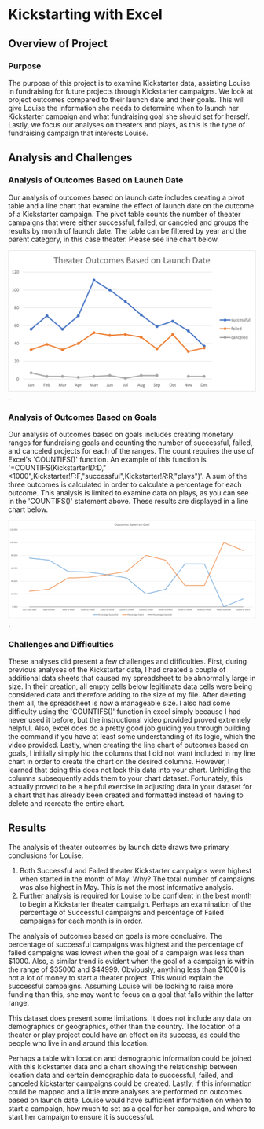 # Kickstarting with Excel
## Overview of Project
### Purpose
The purpose of this project is to examine Kickstarter data, assisting Louise in fundraising for future projects through Kickstarter campaigns. We look at project outcomes compared to their launch date and their goals. This will give Louise the information she needs to determine when to launch her Kickstarter campaign and what fundraising goal she should set for herself. Lastly, we focus our analyses on theaters and plays, as this is the type of fundraising campaign that interests Louise.
## Analysis and Challenges
### Analysis of Outcomes Based on Launch Date
Our analysis of outcomes based on launch date includes creating a pivot table and a line chart that examine the effect of launch date on the outcome of a Kickstarter campaign. The pivot table counts the number of theater campaigns that were either successful, failed, or canceled and groups the results by month of launch date. The table can be filtered by year and the parent category, in this case theater. Please see line chart below. 

![Please follow link](https://github.com/JeremyKRay/kickstarter-analysis/blob/2fc6842dfcbe0416a5ef6afc640d601199e9daf9/Theater_Outcomes_vs_Launch.png).

### Analysis of Outcomes Based on Goals
Our analysis of outcomes based on goals includes creating monetary ranges for fundraising goals and counting the number of successful, failed, and canceled projects for each of the ranges. The count requires the use of Excel's 'COUNTIFS()' function. An example of this function is '=COUNTIFS(Kickstarter!$D:$D,"<1000",Kickstarter!$F:$F,"successful",Kickstarter!$R:$R,"plays")'. A sum of the three outcomes is calculated in order to calculate a percentage for each outcome. This analysis is limited to examine data on plays, as you can see in the 'COUNTIFS()' statement above. These results are displayed in a line chart below.  

![Please follow link](https://github.com/JeremyKRay/kickstarter-analysis/blob/2fc6842dfcbe0416a5ef6afc640d601199e9daf9/Outcomes_vs_Goals.png).

### Challenges and Difficulties
These analyses did present a few challenges and difficulties. First, during previous analyses of the Kickstarter data, I had created a couple of additional data sheets that caused my spreadsheet to be abnormally large in size. In their creation, all empty cells below legitimate data cells were being considered data and therefore adding to the size of my file. After deleting them all, the spreadsheet is now a manageable size. I also had some difficulty using the 'COUNTIFS()' function in excel simply because I had never used it before, but the instructional video provided proved extremely helpful. Also, excel does do a pretty good job guiding you through building the command if you have at least some understanding of its logic, which the video provided. Lastly, when creating the line chart of outcomes based on goals, I initially simply hid the columns that I did not want included in my line chart in order to create the chart on the desired columns. However, I learned that doing this does not lock this data into your chart. Unhiding the columns subsequently adds them to your chart dataset. Fortunately, this actually proved to be a helpful exercise in adjusting data in your dataset for a chart that has already been created and formatted instead of having to delete and recreate the entire chart.
## Results
The analysis of theater outcomes by launch date draws two primary conclusions for Louise. 
1. Both Successful and Failed theater Kickstarter campaigns were highest when started in the month of May. Why? The total number of campaigns was also highest in May. This is not the most informative analysis.
2. Further analysis is required for Louise to be confident in the best month to begin a Kickstarter theater campaign. Perhaps an examination of the percentage of Successful campaigns and percentage of Failed campaigns for each month is in order. 

The analysis of outcomes based on goals is more conclusive. The percentage of successful campaigns was highest and the percentage of failed campaigns was lowest when the goal of a campaign was less than $1000. Also, a similar trend is evident when the goal of a campaign is within the range of $35000 and $44999. Obviously, anything less than $1000 is not a lot of money to start a theater project. This would explain the successful campaigns. Assuming Louise will be looking to raise more funding than this, she may want to focus on a goal that falls within the latter range.  

This dataset does present some limitations. It does not include any data on demographics or geographics, other than the country. The location of a theater or play project could have an effect on its success, as could the people who live in and around this location. 

Perhaps a table with location and demographic information could be joined with this kickstarter data and a chart showing the relationship between location data and certain demographic data to successful, failed, and canceled kickstarter campaigns could be created. Lastly, if this information could be mapped and a little more analyses are performed on outcomes based on launch date, Louise would have sufficient information on when to start a campaign, how much to set as a goal for her campaign, and where to start her campaign to ensure it is successful. 
